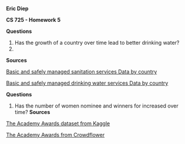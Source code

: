 **Eric Diep**

**CS 725 - Homework 5**

**Questions**

 1. Has the growth of a country over time lead to better drinking water?
 2. 

**Sources**

<a href='http://apps.who.int/gho/data/node.main.WSHSANITATION?lang=en'>Basic and safely managed sanitation services 
Data by country</a>

<a href='http://apps.who.int/gho/data/node.main.WSHWATER?lang=en'>Basic and safely managed drinking water services 
Data by country</a>

**Questions**

 1. Has the number of women nominee and winners for increased over time?
**Sources**

<a href='https://www.kaggle.com/theacademy/academy-awards/data'>The Academy Awards dataset from Kaggle</a>

<a href='https://www.crowdflower.com/data-for-everyone/?utm_source=press%20release&utm_medium=DFE&utm_campaign=PR'>The Academy Awards from Crowdflower</a>